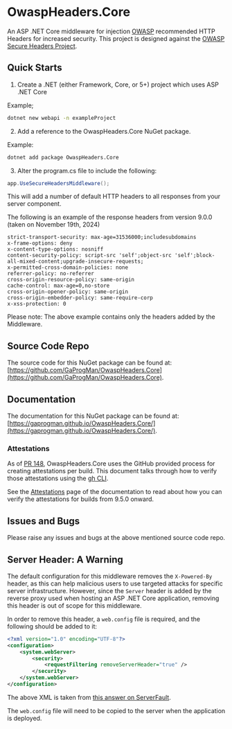 # OwaspHeaders.Core

An ASP .NET Core middleware for injection [OWASP](https://www.owasp.org/index.php/Main_Page) recommended HTTP Headers for increased security. This project is designed against the [OWASP Secure Headers Project](https://owasp.org/www-project-secure-headers/).

## Quick Starts

1. Create a .NET (either Framework, Core, or 5+) project which uses ASP .NET Core

Example;

```bash
dotnet new webapi -n exampleProject
```

2. Add a reference to the OwaspHeaders.Core NuGet package.

Example:

```bash
dotnet add package OwaspHeaders.Core
```

3. Alter the program.cs file to include the following:

```csharp
app.UseSecureHeadersMiddleware();
```

This will add a number of default HTTP headers to all responses from your server component.

The following is an example of the response headers from version 9.0.0 (taken on November 19th, 2024)

```http
strict-transport-security: max-age=31536000;includesubdomains
x-frame-options: deny
x-content-type-options: nosniff
content-security-policy: script-src 'self';object-src 'self';block-all-mixed-content;upgrade-insecure-requests;
x-permitted-cross-domain-policies: none
referrer-policy: no-referrer
cross-origin-resource-policy: same-origin
cache-control: max-age=0,no-store
cross-origin-opener-policy: same-origin
cross-origin-embedder-policy: same-require-corp
x-xss-protection: 0
```

Please note: The above example contains only the headers added by the Middleware.

## Source Code Repo

The source code for this NuGet package can be found at: [https://github.com/GaProgMan/OwaspHeaders.Core](https://github.com/GaProgMan/OwaspHeaders.Core).

## Documentation

The documentation for this NuGet package can be found at: [https://gaprogman.github.io/OwaspHeaders.Core/](https://gaprogman.github.io/OwaspHeaders.Core/).

### Attestations

As of [PR 148](https://github.com/GaProgMan/OwaspHeaders.Core/pull/148), OwaspHeaders.Core uses the GitHub provided process for creating attestations per build. This document talks through how to verify those attestations using the [gh CLI](https://cli.github.com/).

See the [Attestations](https://gaprogman.github.io/OwaspHeaders.Core/attestations) page of the documentation to read about how you can verify the attestations for builds from 9.5.0 onward.

## Issues and Bugs

Please raise any issues and bugs at the above mentioned source code repo.

## Server Header: A Warning

The default configuration for this middleware removes the `X-Powered-By` header, as this can help malicious users to use targeted attacks for specific server infrastructure. However, since the `Server` header is added by the reverse proxy used when hosting an ASP .NET Core application, removing this header is out of scope for this middleware.

In order to remove this header, a `web.config` file is required, and the following should be added to it:

```xml
<?xml version="1.0" encoding="UTF-8"?>
<configuration>
    <system.webServer>
        <security>
            <requestFiltering removeServerHeader="true" />
        </security>
    </system.webServer>
</configuration>
```

The above XML is taken from [this answer on ServerFault](https://serverfault.com/a/1020784).

The `web.config` file will need to be copied to the server when the application is deployed.
